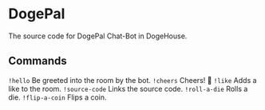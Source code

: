 # DogePal
The source code for DogePal Chat-Bot in DogeHouse.

## Commands
`!hello` Be greeted into the room by the bot.
`!cheers` Cheers! 🍻
`!like` Adds a like to the room.
`!source-code` Links the source code.
`!roll-a-die` Rolls a die.
`!flip-a-coin` Flips a coin.
